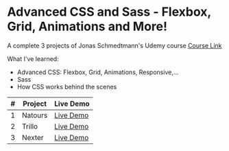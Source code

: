 # Advanced CSS and Sass - Flexbox, Grid, Animations and More!

A complete 3 projects of Jonas Schmedtmann's Udemy course [Course Link](https://www.udemy.com/course/advanced-css-and-sass/)

What I've learned:

- Advanced CSS: Flexbox, Grid, Animations, Responsive,...
- Sass
- How CSS works behind the scenes

| #   | Project | Live Demo                                                     |
| --- | ------- | ------------------------------------------------------------- |
| 1   | Natours | [Live Demo](https://kryonics.me/advanced-css-and-sass-course) |
| 2   | Trillo  | [Live Demo](https://kryonics.me/advanced-css-and-sass-course) |
| 3   | Nexter  | [Live Demo](https://kryonics.me/advanced-css-and-sass-course) |

